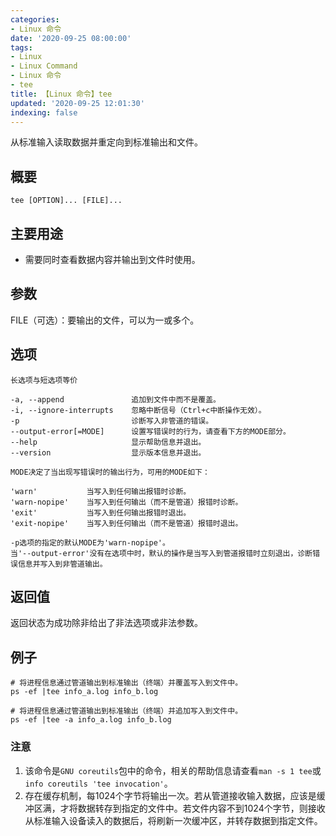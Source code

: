 ```yaml
---
categories:
- Linux 命令
date: '2020-09-25 08:00:00'
tags:
- Linux
- Linux Command
- Linux 命令
- tee
title: 【Linux 命令】tee
updated: '2020-09-25 12:01:30'
indexing: false
---
```


从标准输入读取数据并重定向到标准输出和文件。

## 概要

```shell
tee [OPTION]... [FILE]...
```

## 主要用途

- 需要同时查看数据内容并输出到文件时使用。

## 参数

FILE（可选）：要输出的文件，可以为一或多个。

## 选项 

```shell
长选项与短选项等价

-a, --append               追加到文件中而不是覆盖。
-i, --ignore-interrupts    忽略中断信号（Ctrl+c中断操作无效）。
-p                         诊断写入非管道的错误。
--output-error[=MODE]      设置写错误时的行为，请查看下方的MODE部分。
--help                     显示帮助信息并退出。
--version                  显示版本信息并退出。

MODE决定了当出现写错误时的输出行为，可用的MODE如下：

'warn'           当写入到任何输出报错时诊断。
'warn-nopipe'    当写入到任何输出（而不是管道）报错时诊断。
'exit'           当写入到任何输出报错时退出。
'exit-nopipe'    当写入到任何输出（而不是管道）报错时退出。

-p选项的指定的默认MODE为'warn-nopipe'。
当'--output-error'没有在选项中时，默认的操作是当写入到管道报错时立刻退出，诊断错误信息并写入到非管道输出。
```

## 返回值

返回状态为成功除非给出了非法选项或非法参数。

## 例子 

```shell
# 将进程信息通过管道输出到标准输出（终端）并覆盖写入到文件中。
ps -ef |tee info_a.log info_b.log

# 将进程信息通过管道输出到标准输出（终端）并追加写入到文件中。
ps -ef |tee -a info_a.log info_b.log
```

### 注意

1. 该命令是`GNU coreutils`包中的命令，相关的帮助信息请查看`man -s 1 tee`或`info coreutils 'tee invocation'`。
2. 存在缓存机制，每1024个字节将输出一次。若从管道接收输入数据，应该是缓冲区满，才将数据转存到指定的文件中。若文件内容不到1024个字节，则接收从标准输入设备读入的数据后，将刷新一次缓冲区，并转存数据到指定文件。

<!-- Linux命令行搜索引擎：https://jaywcjlove.github.io/linux-command/ -->
